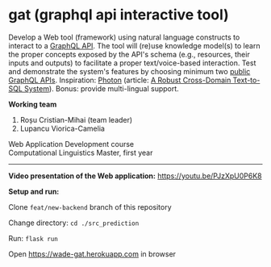 # gat (graphql api interactive tool)
Develop a Web tool (framework) using natural language constructs to interact to a [GraphQL API](https://github.com/chentsulin/awesome-graphql). The tool will (re)use knowledge model(s) to learn the proper concepts exposed by the API's schema (e.g., resources, their inputs and outputs) to facilitate a proper text/voice-based interaction. Test and demonstrate the system's features by choosing minimum two [public GraphQL APIs](https://github.com/APIs-guru/graphql-apis). Inspiration: [Photon](https://naturalsql.com) (article: [A Robust Cross-Domain Text-to-SQL System](https://arxiv.org/abs/2007.15280)). Bonus: provide multi-lingual support.

**Working team**

1. Roșu Cristian-Mihai (team leader)
2. Lupancu Viorica-Camelia

Web Application Development course \
Computational Linguistics Master, first year

------------------

**Video presentation of the Web application:** https://youtu.be/PJzXpU0P6K8

**Setup and run:**

Clone ```feat/new-backend``` branch of this repository

Change directory: ```cd ./src_prediction```

Run: ```flask run```

Open https://wade-gat.herokuapp.com in browser 
